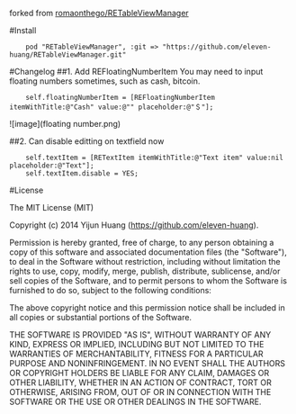 forked from [romaonthego/RETableViewManager](https://github.com/romaonthego/RETableViewManager)

#Install

		pod "RETableViewManager", :git => "https://github.com/eleven-huang/RETableViewManager.git"
		
#Changelog
##1. Add REFloatingNumberItem
You may need to input floating numbers sometimes, such as cash, bitcoin.
		
		
		self.floatingNumberItem = [REFloatingNumberItem itemWithTitle:@"Cash" value:@"" placeholder:@"＄"];

![image](floating number.png)

##2. Can disable editting on textfield now


		self.textItem = [RETextItem itemWithTitle:@"Text item" value:nil placeholder:@"Text"];
		self.textItem.disable = YES;



#License

The MIT License (MIT)

Copyright (c) 2014 Yijun Huang (https://github.com/eleven-huang).

Permission is hereby granted, free of charge, to any person obtaining a copy
of this software and associated documentation files (the "Software"), to deal
in the Software without restriction, including without limitation the rights
to use, copy, modify, merge, publish, distribute, sublicense, and/or sell
copies of the Software, and to permit persons to whom the Software is
furnished to do so, subject to the following conditions:

The above copyright notice and this permission notice shall be included in
all copies or substantial portions of the Software.

THE SOFTWARE IS PROVIDED "AS IS", WITHOUT WARRANTY OF ANY KIND, EXPRESS OR
IMPLIED, INCLUDING BUT NOT LIMITED TO THE WARRANTIES OF MERCHANTABILITY,
FITNESS FOR A PARTICULAR PURPOSE AND NONINFRINGEMENT. IN NO EVENT SHALL THE
AUTHORS OR COPYRIGHT HOLDERS BE LIABLE FOR ANY CLAIM, DAMAGES OR OTHER
LIABILITY, WHETHER IN AN ACTION OF CONTRACT, TORT OR OTHERWISE, ARISING FROM,
OUT OF OR IN CONNECTION WITH THE SOFTWARE OR THE USE OR OTHER DEALINGS IN
THE SOFTWARE.
